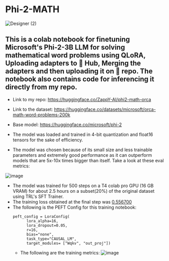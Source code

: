 # Phi-2-MATH

![Designer (2)](https://github.com/zappy586/Phi-2-MATH/assets/89218647/3fc03bdd-ccdd-417c-8124-3cae95407616)

## This is a colab notebook for finetuning Microsoft's Phi-2-3B LLM for solving mathematical word problems using QLoRA, Uploading adapters to 🤗 Hub, Merging the adapters and then uploading it on 🤗 repo. The notebook also contains code for inferencing it directly from my repo.

* Link to my repo: https://huggingface.co/ZappY-AI/phi2-math-orca
* Link to the dataset: https://huggingface.co/datasets/microsoft/orca-math-word-problems-200k
* Base model: https://huggingface.co/microsoft/phi-2

* The model was loaded and trained in 4-bit quantization and float16 tensors for the sake of efficiency.

* The model was chosen because of its small size and less trainable parameters and extremely good performance as it can outperform models that are 5x-10x times bigger than itself. Take a look at these eval metrics:

![image](https://github.com/zappy586/Phi-2-MATH/assets/89218647/316e1cdc-8900-4cad-a58b-b063a26f3bb7)

* The model was trained for 500 steps on a T4 colab pro GPU (16 GB VRAM) for about 2.5 hours on a subset(20%) of the original dataset using TRL's SFT Trainer.
* The training loss obtained at the final step was <ins>0.556700
* The following is the PEFT Config for this training notebook:
  ```
  peft_config = LoraConfig(
        lora_alpha=16,
        lora_dropout=0.05,
        r=16,
        bias="none",
        task_type="CAUSAL_LM",
        target_modules= ["Wqkv", "out_proj"])
  ```
  * The following are the training metrics:
    ![image](https://github.com/zappy586/Phi-2-MATH/assets/89218647/aa036b58-864f-40eb-891a-a798b72fae44)

  
